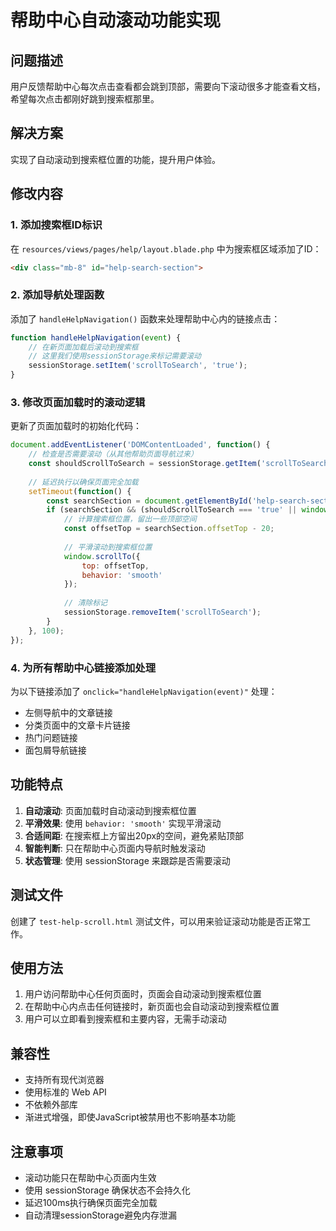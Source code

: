 # 帮助中心自动滚动功能实现

## 问题描述
用户反馈帮助中心每次点击查看都会跳到顶部，需要向下滚动很多才能查看文档，希望每次点击都刚好跳到搜索框那里。

## 解决方案
实现了自动滚动到搜索框位置的功能，提升用户体验。

## 修改内容

### 1. 添加搜索框ID标识
在 `resources/views/pages/help/layout.blade.php` 中为搜索框区域添加了ID：
```html
<div class="mb-8" id="help-search-section">
```

### 2. 添加导航处理函数
添加了 `handleHelpNavigation()` 函数来处理帮助中心内的链接点击：
```javascript
function handleHelpNavigation(event) {
    // 在新页面加载后滚动到搜索框
    // 这里我们使用sessionStorage来标记需要滚动
    sessionStorage.setItem('scrollToSearch', 'true');
}
```

### 3. 修改页面加载时的滚动逻辑
更新了页面加载时的初始化代码：
```javascript
document.addEventListener('DOMContentLoaded', function() {
    // 检查是否需要滚动（从其他帮助页面导航过来）
    const shouldScrollToSearch = sessionStorage.getItem('scrollToSearch');
    
    // 延迟执行以确保页面完全加载
    setTimeout(function() {
        const searchSection = document.getElementById('help-search-section');
        if (searchSection && (shouldScrollToSearch === 'true' || window.location.pathname.includes('/help/'))) {
            // 计算搜索框位置，留出一些顶部空间
            const offsetTop = searchSection.offsetTop - 20;
            
            // 平滑滚动到搜索框位置
            window.scrollTo({
                top: offsetTop,
                behavior: 'smooth'
            });
            
            // 清除标记
            sessionStorage.removeItem('scrollToSearch');
        }
    }, 100);
});
```

### 4. 为所有帮助中心链接添加处理
为以下链接添加了 `onclick="handleHelpNavigation(event)"` 处理：

- 左侧导航中的文章链接
- 分类页面中的文章卡片链接
- 热门问题链接
- 面包屑导航链接

## 功能特点

1. **自动滚动**: 页面加载时自动滚动到搜索框位置
2. **平滑效果**: 使用 `behavior: 'smooth'` 实现平滑滚动
3. **合适间距**: 在搜索框上方留出20px的空间，避免紧贴顶部
4. **智能判断**: 只在帮助中心页面内导航时触发滚动
5. **状态管理**: 使用 sessionStorage 来跟踪是否需要滚动

## 测试文件
创建了 `test-help-scroll.html` 测试文件，可以用来验证滚动功能是否正常工作。

## 使用方法
1. 用户访问帮助中心任何页面时，页面会自动滚动到搜索框位置
2. 在帮助中心内点击任何链接时，新页面也会自动滚动到搜索框位置
3. 用户可以立即看到搜索框和主要内容，无需手动滚动

## 兼容性
- 支持所有现代浏览器
- 使用标准的 Web API
- 不依赖外部库
- 渐进式增强，即使JavaScript被禁用也不影响基本功能

## 注意事项
- 滚动功能只在帮助中心页面内生效
- 使用 sessionStorage 确保状态不会持久化
- 延迟100ms执行确保页面完全加载
- 自动清理sessionStorage避免内存泄漏